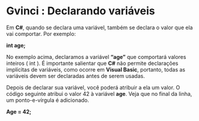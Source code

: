 # Gvinci : Declarando variáveis

Em **C\#**, quando se declara uma variável, também se declara o valor que ela vai comportar. Por exemplo:

**int age;**

No exemplo acima, declaramos a variável **“age”** que comportará valores inteiros \( int \). É importante salientar que **C\#** não permite declarações implícitas de variáveis, como ocorre em **Visual Basic**, portanto, todas as variáveis devem ser declaradas antes de serem usadas.

Depois de declarar sua variável, você poderá atribuir a ela um valor. O código seguinte atribui o valor 42 à variável **age**. Veja que no final da linha, um ponto-e-vírgula é adicionado.

**Age = 42;**


